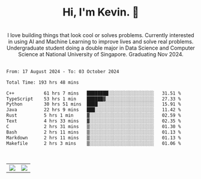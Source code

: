 <!--
**kevin-pek/kevin-pek** is a ✨ _special_ ✨ repository because its `README.md` (this file) appears on your GitHub profile.

Here are some ideas to get you started:

- 🔭 I’m currently working on ...
- 🌱 I’m currently learning ...
- 👯 I’m looking to collaborate on ...
- 🤔 I’m looking for help with ...
- 💬 Ask me about ...
- 📫 How to reach me: ...
- 😄 Pronouns: ...
- ⚡ Fun fact: ...
-->
<div align="center">
  <h1>Hi, I'm Kevin. 👋</h1>
  <br />
  I love building things that look cool or solves problems. Currently interested in using AI and Machine Learning to improve lives and solve real problems. Undergraduate student doing a double major in Data Science and Computer Science at National University of Singapore. Graduating Nov 2024.
</div>
<br />
<!--START_SECTION:waka-->

```txt
From: 17 August 2024 - To: 03 October 2024

Total Time: 193 hrs 48 mins

C++           61 hrs 7 mins   ████████░░░░░░░░░░░░░░░░░   31.51 %
TypeScript    53 hrs 1 min    ██████▓░░░░░░░░░░░░░░░░░░   27.33 %
Python        30 hrs 51 mins  ████░░░░░░░░░░░░░░░░░░░░░   15.91 %
Java          22 hrs 9 mins   ███░░░░░░░░░░░░░░░░░░░░░░   11.42 %
Rust          5 hrs 1 min     ▓░░░░░░░░░░░░░░░░░░░░░░░░   02.59 %
Text          4 hrs 33 mins   ▓░░░░░░░░░░░░░░░░░░░░░░░░   02.35 %
C             2 hrs 31 mins   ▒░░░░░░░░░░░░░░░░░░░░░░░░   01.30 %
Bash          2 hrs 11 mins   ▒░░░░░░░░░░░░░░░░░░░░░░░░   01.13 %
Markdown      2 hrs 11 mins   ▒░░░░░░░░░░░░░░░░░░░░░░░░   01.13 %
Makefile      2 hrs 3 mins    ▒░░░░░░░░░░░░░░░░░░░░░░░░   01.06 %
```

<!--END_SECTION:waka-->
<br />
<table width="100%">
  <tr>
    <td align="left" width="50%">
      <img src="https://github-readme-stats-kevin-pek.vercel.app/api?username=kevin-pek&include_all_commits=true&count_private=true&theme=rose_pine" />
    </td>
    <td align="right" width="50%">
      <img src="https://github-readme-stats-kevin-pek.vercel.app/api/top-langs?username=kevin-pek&langs_count=10&hide_progress=true&theme=rose_pine" />
    </td>
  </tr>
</table>
